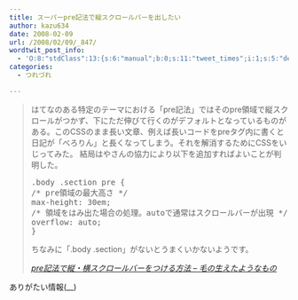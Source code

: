 ```yaml
---
title: スーパーpre記法で縦スクロールバーを出したい
author: kazu634
date: 2008-02-09
url: /2008/02/09/_847/
wordtwit_post_info:
  - 'O:8:"stdClass":13:{s:6:"manual";b:0;s:11:"tweet_times";i:1;s:5:"delay";i:0;s:7:"enabled";i:1;s:10:"separation";s:2:"60";s:7:"version";s:3:"3.7";s:14:"tweet_template";b:0;s:6:"status";i:2;s:6:"result";a:0:{}s:13:"tweet_counter";i:2;s:13:"tweet_log_ids";a:1:{i:0;i:3709;}s:9:"hash_tags";a:0:{}s:8:"accounts";a:1:{i:0;s:7:"kazu634";}}'
categories:
  - つれづれ

---
```

<div class="section">
<blockquote title="pre記法で縦・横スクロールバーをつける方法 - 毛の生えたようなもの" cite="http://d.hatena.ne.jp/gomi-box/20071023/1193112074">
<p>
      はてなのある特定のテーマにおける「pre記法」ではそのpre領域で縦スクロールがつかず、下にただ伸びて行くのがデフォルトとなっているものがある。このCSSのまま長い文章、例えば長いコードをpreタグ内に書くと日記が「べろりん」と長くなってしまう。それを解消するためにCSSをいじってみた。 結局はやさんの協力により以下を追加すればよいことが判明した。
</p>
    
<pre class="syntax-highlight">
<span class="synSpecial">.</span><span class="synStatement">body</span> <span class="synSpecial">.</span>section <span class="synStatement">pre</span> <span class="synIdentifier">{</span>
<span class="synComment">/* pre領域の最大高さ */</span>
<span class="synType">max-height</span>: <span class="synConstant">30em</span>;
<span class="synComment">/* 領域をはみ出た場合の処理。autoで通常はスクロールバーが出現 */</span>
<span class="synType">overflow</span>: <span class="synType">auto</span>;
<span class="synIdentifier">}</span>
</pre>
    
<p>
      ちなみに「.body .section」がないとうまくいかないようです。
</p>
    
<p>
<cite><a href="http://d.hatena.ne.jp/gomi-box/20071023/1193112074" onclick="__gaTracker('send', 'event', 'outbound-article', 'http://d.hatena.ne.jp/gomi-box/20071023/1193112074', 'pre記法で縦・横スクロールバーをつける方法 &#8211; 毛の生えたようなもの');" target="_blank">pre記法で縦・横スクロールバーをつける方法 &#8211; 毛の生えたようなもの</a></cite>
</p>
</blockquote>
  
<p>
    ありがたい情報(__)
</p>
</div>